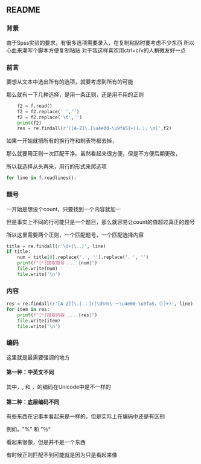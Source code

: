 ## README
### 背景
由于Spss实验的要求，有很多选项需要录入，在复制粘贴时要考虑不少东西
所以心血来潮写个脚本方便复制粘贴
对于我这样喜欢用ctrl+c/v的人稍微友好一点


### 前言

要想从文本中选出所有的选项，就要考虑到所有的可能

那么就有一下几种选择，是用一条正则，还是用不用的正则

```python
    f2 = f.read()
    f2 = f2.replace(' ','')
    f2 = f2.replace('\t','')
    print(f2)
    res = re.findall(r'([A-Z]\.[\u4e00-\u9fa5]+)[，；。\n]',f2)
```

如果一开始就把所有的换行符和制表符都去掉，

那么就要用正则一次匹配干净。虽然看起来很方便，但是不方便后期更改，

所以我选择从头再来，用行的形式来爬选项

```python
for line in f.readlines():
```

### 题号

一开始是想设个count，只要找到一个内容就加一

但是事实上不同的行可能只是一个题目，那么就容易让count的值超过真正的题号

所以这里需要两个正则，一个匹配题号，一个匹配选择内容

```python
title = re.findall(r'\d+[\.．]', line)
if title:
    num = title[0].replace('.', '').replace('．', '')
    print(f"[*]提取题号.....{num}")
    file.write(num)
    file.write('\n')
```

### 内容

```python
res = re.findall(r'[A-Z][\.|．：]([\d%％\-－\u4e00-\u9fa5，（）]+)', line)
for item in res:
    print(f"[*]提取内容.....{res}")
    file.write(item)
    file.write('\n')
```

### 编码

这里就是最需要强调的地方

#### 第一种：中英文不同

其中，, 和 ，的编码在Unicode中是不一样的

#### 第二种：底层编码不同

有些东西在记事本看起来是一样的，但是实际上在编码中还是有区别

例如，"%" 和 ”％“

看起来很像，但是并不是一个东西

有时候正则匹配不到可能就是因为只是看起来像
